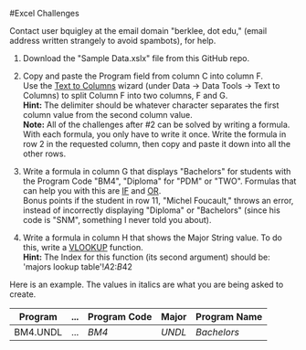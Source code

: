 #Excel Challenges

Contact user bquigley at the email domain "berklee, dot edu," (email address written strangely to avoid spambots), for help.

1. Download the "Sample Data.xslx" file from this GitHub repo.

2. Copy and paste the Program field from column C into column F.  
Use the [Text to Columns](https://support.office.com/en-us/article/Split-names-by-using-the-Convert-Text-to-Columns-Wizard-2cd989db-2b1f-4d89-b17b-534250ff9905) wizard (under Data -> Data Tools -> Text to Columns) to split Column F into two columns, F and G.  
**Hint:** The delimiter should be whatever character separates the first column value from the second column value.  
**Note:** All of the challenges after #2 can be solved by writing a formula. With each formula, you only have to write it once. Write the formula in row 2 in the requested column, then copy and paste it down into all the other rows.

3. Write a formula in column G that displays "Bachelors" for students with the Program Code "BM4", "Diploma" for "PDM" or "TWO". Formulas that can help you with this are [IF](https://support.office.com/en-us/article/IF-function-69AED7C9-4E8A-4755-A9BC-AA8BBFF73BE2) and [OR](https://support.office.com/en-us/article/OR-function-7d17ad14-8700-4281-b308-00b131e22af0).  
Bonus points if the student in row 11, "Michel Foucault," throws an error, instead of incorrectly displaying "Diploma" or "Bachelors" (since his code is "SNM", something I never told you about).

4. Write a formula in column H that shows the Major String value. To do this, write a [VLOOKUP](https://support.office.com/en-us/article/VLOOKUP-function-0bbc8083-26fe-4963-8ab8-93a18ad188a1) function.  
**Hint:** The Index for this function (its second argument) should be:  
    'majors lookup table'!$A$2:$B$42

Here is an example. The values in italics are what you are being asked to create.

**Program** | ... | **Program Code** | **Major** | **Program Name**
--- | --- | --- | --- | ---
BM4.UNDL | ... | *BM4* | *UNDL* | *Bachelors* | *Undeclared*